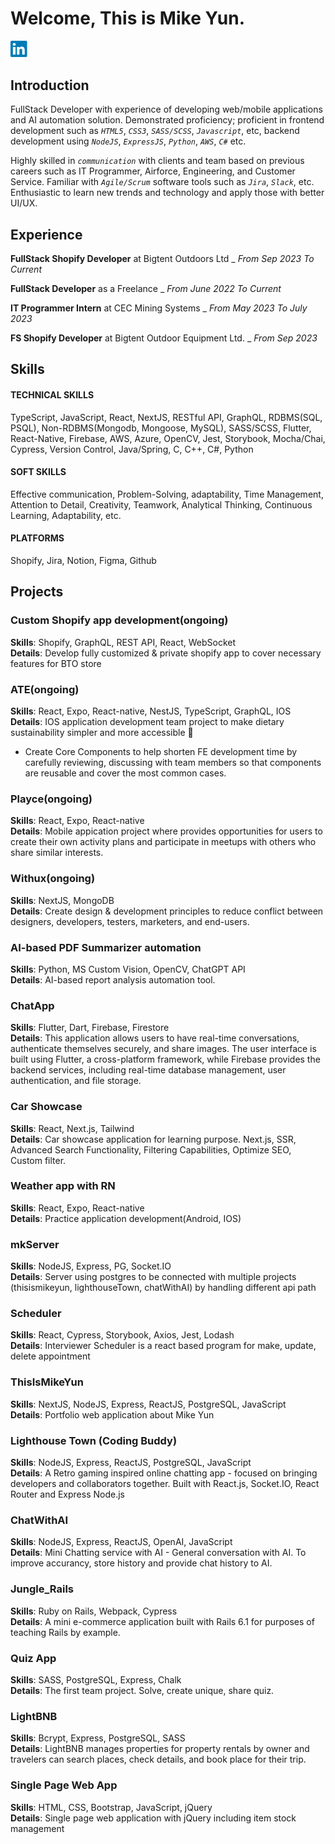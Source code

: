 # Welcome, This is Mike Yun. 

<a href="https://www.linkedin.com/in/mkyun/" > 
<img src="./resources/LinkedIn.png" alt="LinkedIn" width="30px" />
</a>


## Introduction
FullStack Developer with experience of developing web/mobile applications and AI automation solution. Demonstrated proficiency; proficient in frontend development such as <i>`HTML5`</i>, <i>`CSS3`</i>, <i>`SASS/SCSS`</i>, <i>`Javascript`</i>, etc, backend development using <i>`NodeJS`</i>, <i>`ExpressJS`</i>, <i>`Python`</i>, <i>`AWS`</i>, <i>`C#`</i> etc.

Highly skilled in <i>`communication`</i> with  clients and team based on previous careers such as IT Programmer, Airforce, Engineering, and Customer Service. Familiar with <i>`Agile/Scrum`</i> software tools such as <i>`Jira`</i>, <i>`Slack`</i>, etc. Enthusiastic to learn new trends and technology and apply those with better UI/UX. 

## Experience

<b>FullStack Shopify Developer</b> at Bigtent Outdoors Ltd _<i> From Sep 2023 To Current </i>

<b>FullStack Developer</b> as a Freelance _<i> From June 2022 To Current </i>

<b>IT Programmer Intern</b> at CEC Mining Systems _<i> From May 2023 To July 2023 </i>

<b>FS Shopify Developer</b> at Bigtent Outdoor Equipment Ltd. _<i> From Sep 2023 </i>

## Skills
#### TECHNICAL SKILLS
TypeScript, JavaScript, React, NextJS, RESTful API, GraphQL, RDBMS(SQL, PSQL), Non-RDBMS(Mongodb, Mongoose, MySQL), SASS/SCSS, Flutter, React-Native, Firebase, AWS, Azure, OpenCV, Jest, Storybook, Mocha/Chai, Cypress, Version Control, Java/Spring, C, C++, C#, Python

#### SOFT SKILLS
Effective communication, Problem-Solving, adaptability, Time Management, Attention to Detail, Creativity, Teamwork, Analytical Thinking, Continuous Learning, Adaptability, etc.

#### PLATFORMS
Shopify, Jira, Notion, Figma, Github

## Projects

### <b>Custom Shopify app development(ongoing)</b><br />
<b>Skills</b>: Shopify, GraphQL, REST API, React, WebSocket <br />
<b>Details</b>: Develop fully customized & private shopify app to cover necessary features for BTO store  

### <b>ATE(ongoing)</b><br />
<b>Skills</b>: React, Expo, React-native, NestJS, TypeScript, GraphQL, IOS <br />
<b>Details</b>: IOS application development team project to make dietary sustainability simpler and more accessible 🥦 
  * Create Core Components to help shorten FE development time by carefully reviewing, discussing with team members so that components are reusable and cover the most common cases. 

### <b>Playce(ongoing)</b><br />
<b>Skills</b>: React, Expo, React-native <br />
<b>Details</b>: Mobile appication project where provides opportunities for users to create their own activity plans and participate in meetups with others who share similar interests.  

### <b>Withux(ongoing)</b><br />
<b>Skills</b>: NextJS, MongoDB <br />
<b>Details</b>: Create design & development principles to reduce conflict between designers, developers, testers, marketers, and end-users.

### <b>AI-based PDF Summarizer automation</b><br />
<b>Skills</b>: Python, MS Custom Vision, OpenCV, ChatGPT API<br />
<b>Details</b>: AI-based report analysis automation tool.  

### <b>ChatApp</b><br />
<b>Skills</b>: Flutter, Dart, Firebase, Firestore<br />
<b>Details</b>: This application allows users to have real-time conversations, authenticate themselves securely, and share images. The user interface is built using Flutter, a cross-platform framework, while Firebase provides the backend services, including real-time database management, user authentication, and file storage. 



### <b>Car Showcase</b><br />
<b>Skills</b>: React, Next.js, Tailwind <br />
<b>Details</b>: Car showcase application for learning purpose. Next.js, SSR, Advanced Search Functionality, Filtering Capabilities, Optimize SEO, Custom filter.

### <b>Weather app with RN</b><br />
<b>Skills</b>: React, Expo, React-native <br />
<b>Details</b>: Practice application development(Android, IOS) 

### <b> mkServer </b>
<b>Skills</b>: NodeJS, Express, PG, Socket.IO<br/>
<b>Details</b>: Server using postgres to be connected with multiple projects (thisismikeyun, lighthouseTown, chatWithAI) by handling different api path

### <b>Scheduler</b><br />
<b>Skills</b>: React, Cypress, Storybook, Axios, Jest, Lodash  <br />
<b>Details</b>: Interviewer Scheduler is a react based program for make, update, delete appointment

### <b>ThisIsMikeYun</b><br />
<b>Skills</b>: NextJS, NodeJS, Express, ReactJS, PostgreSQL, JavaScript <br />
<b>Details</b>: Portfolio web application about Mike Yun

### <b>Lighthouse Town (Coding Buddy)</b><br />
<b>Skills</b>: NodeJS, Express, ReactJS, PostgreSQL, JavaScript <br />
<b>Details</b>: A Retro gaming inspired online chatting app - focused on bringing developers and collaborators together.
Built with React.js, Socket.IO, React Router and Express Node.js

### <b>ChatWithAI</b><br />
<b>Skills</b>: NodeJS, Express, ReactJS, OpenAI, JavaScript <br />
<b>Details</b>: Mini Chatting service with AI - General conversation with AI. To improve accurancy, store history and provide chat history to AI.

### <b>Jungle_Rails</b><br />
<b>Skills</b>: Ruby on Rails, Webpack, Cypress <br />
<b>Details</b>: A mini e-commerce application built with Rails 6.1 for purposes of teaching Rails by example.


### <b>Quiz App</b><br />
<b>Skills</b>: SASS, PostgreSQL, Express, Chalk  <br />
<b>Details</b>: The first team project. Solve, create unique, share quiz.

### <b>LightBNB</b><br />
<b>Skills</b>: Bcrypt, Express, PostgreSQL, SASS  <br />
<b>Details</b>: LightBNB manages properties for property rentals by owner and travelers can search places, check details, and book place for their trip.

### <b>Single Page Web App</b><br />
<b>Skills</b>: HTML, CSS, Bootstrap, JavaScript, jQuery<br />
<b>Details</b>: Single page web application with jQuery including item stock management
